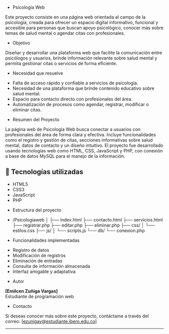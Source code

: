 * Psicología Web

Este proyecto consiste en una página web orientada al campo de la psicología, creada para ofrecer un espacio digital informativo, funcional y accesible para personas que buscan apoyo psicológico, conocer más sobre temas de salud mental o agendar citas con profesionales.

* Objetivo

Diseñar y desarrollar una plataforma web que facilite la comunicación entre psicólogos y usuarios, brinde información relevante sobre salud mental y permita gestionar citas o servicios de forma eficiente.

* Necesidad que resuelve

- Falta de acceso rápido y confiable a servicios de psicología.
- Necesidad de una plataforma que brinde contenido educativo sobre salud mental.
- Espacio para contacto directo con profesionales del área.
- Automatización de procesos como agendar, registrar, modificar o eliminar citas.

* Resumen del Proyecto

La página web de Psicología Web busca conectar a usuarios con profesionales del área de forma clara y efectiva. Incluye funcionalidades como el registro y gestión de citas, secciones informativas sobre salud mental, datos de contacto y un diseño intuitivo. El proyecto fue desarrollado usando tecnologías web como HTML, CSS, JavaScript y PHP, con conexión a base de datos MySQL para el manejo de la información.

## 🔧 Tecnologías utilizadas

- HTML5
- CSS3
- JavaScript
- PHP


* Estructura del proyecto
* /Psicologiaweb │ ├── index.html ├── contacto.html ├── servicios.html ├── registrar.php ├── editar.php ├── eliminar.php ├── css/ │ └── estilos.css ├── js/ │ └── scripts.js └── db/ └── conexion.php

* Funcionalidades implementadas

- Registro de datos
- Modificación de registros
- Eliminación de entradas
- Consulta de información almacenada
- Interfaz amigable y adaptativa

* Autor

**[Emilcen Zuñiga Vargas]**  
Estudiante de programación web

* Contacto

Si deseas conocer más sobre este proyecto, contáctame a través del correo: [ezunigav@estudiante.ibero.edu.co]

---

